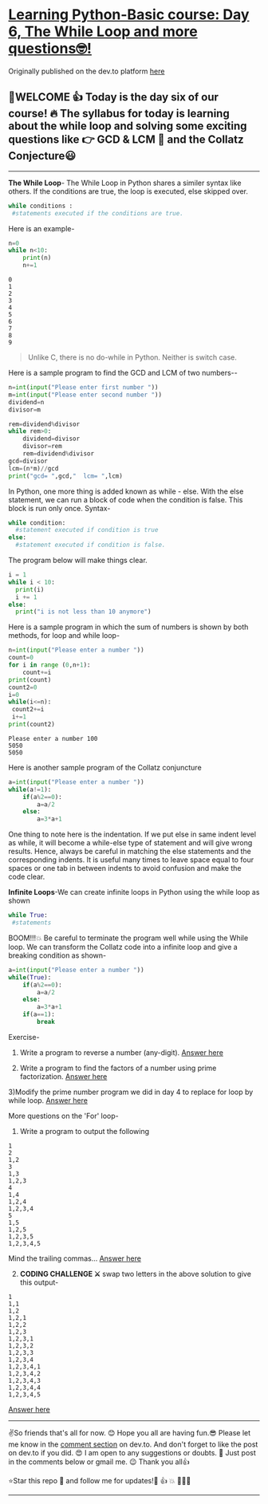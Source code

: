  # [Learning Python-Basic course: Day 6, The While Loop and more questions🤓!](https://dev.to/aatmaj/learning-python-basic-course-day-6-the-while-loop-and-more-questions-k23)

Originally published on the dev.to platform [here](https://dev.to/aatmaj/learning-python-basic-course-day-6-the-while-loop-and-more-questions-k23)

 🤟WELCOME 👍 Today is the day six of our course! 🔥 The syllabus for today is learning about the while loop  and solving some exciting questions like 👉 GCD & LCM 💎 and the Collatz Conjecture😃
---
_____
**The While Loop**-
The While Loop in Python shares a similer syntax like others. If the conditions are true, the loop is executed, else skipped over.

```python
while conditions :
 #statements executed if the conditions are true.
```
Here is an example-
```python
n=0
while n<10:
    print(n)
    n+=1
```
```
0
1
2
3
4
5
6
7
8
9
```
>Unlike C, there is no do-while in Python. Neither is switch case.

Here is a sample program to find the GCD and LCM of two numbers--
```python
n=int(input("Please enter first number "))
m=int(input("Please enter second number "))
dividend=n
divisor=m

rem=dividend%divisor
while rem>0:
    dividend=divisor
    divisor=rem
    rem=dividend%divisor
gcd=divisor
lcm=(n*m)//gcd
print("gcd= ",gcd,"  lcm= ",lcm)

```
In Python, one more thing is added known as while - else. With the else statement, we can run a block of code when the condition is false. This block is run only once. Syntax-
```python
while condition:
  #statement executed if condition is true
else:
  #statement executed if condition is false.
```
The program below will make things clear.
```python
i = 1 
while i < 10:
  print(i)
  i += 1
else:
  print("i is not less than 10 anymore")
```

Here is a sample program in which the sum of numbers is shown by both methods, for loop and while loop-
```python
n=int(input("Please enter a number "))
count=0
for i in range (0,n+1):
    count+=i
print(count)
count2=0
i=0
while(i<=n):
 count2+=i
 i+=1
print(count2)
```
```
Please enter a number 100
5050
5050
```

Here is another sample program of the Collatz conjuncture
```python
a=int(input("Please enter a number "))
while(a!=1):
    if(a%2==0):
        a=a/2
    else:
        a=3*a+1
```
One thing to note here is the indentation. If we put else in same indent level as while, it will become a while-else type of statement and will give wrong results. Hence, always be careful in matching the else statements and the corresponding indents. It is useful many times to leave space equal to four spaces or one tab in between indents to avoid confusion and make the code clear.

**Infinite Loops**-We can create infinite loops in Python using the while loop as shown
```python
while True:
 #statements
```
BOOM!!!💥 Be careful to terminate the program well while using the While loop.
We can transform the Collatz code into a infinite loop and give a breaking condition as shown-
```python
a=int(input("Please enter a number "))
while(True):
    if(a%2==0):
        a=a/2
    else:
        a=3*a+1
    if(a==1):
        break
```


Exercise-
1) Write a program to reverse a number (any-digit). [Answer here](https://github.com/Aatmaj-Zephyr/Learning-Python/blob/9b055262ba02689148f92cd1410de617e8df2dc5/Basic/Day%206/Exercise%20solutions/Exercise%201.py)

2) Write a program to find the factors of a number using prime factorization.
[Answer here](https://github.com/Aatmaj-Zephyr/Learning-Python/blob/edf39fadf07031b7865674b7f58624a52151414e/Basic/Day%206/Exercise%20solutions/Exercise%202.py)


3)Modify the prime number program we did in day 4 to replace for loop by while loop. [Answer here](https://github.com/Aatmaj-Zephyr/Learning-Python/blob/7f0e2a24f2e934e4272bbe2aa283fb140bfb7277/Basic/Day%206/Exercise%20solutions/Exercise%205.py)

More questions on the 'For' loop-
1) Write a program to output the following 
```
1
2
1,2
3
1,3
1,2,3
4
1,4
1,2,4
1,2,3,4
5
1,5
1,2,5
1,2,3,5
1,2,3,4,5
```
Mind the trailing commas... [Answer here](https://github.com/Aatmaj-Zephyr/Learning-Python/blob/3ce873a5bba4e987fea1c81187efbf4395c5e9c5/Basic/Day%206/Exercise%20solutions/Exercise%203.py)

2) **CODING CHALLENGE ⚔️**
swap two letters in the above solution to give this output-
```
1
1,1
1,2
1,2,1
1,2,2
1,2,3
1,2,3,1
1,2,3,2
1,2,3,3
1,2,3,4
1,2,3,4,1
1,2,3,4,2
1,2,3,4,3
1,2,3,4,4
1,2,3,4,5
```
[Answer here](https://github.com/Aatmaj-Zephyr/Learning-Python/blob/bb69a9ab8e05381e6f49139541e1ceef58d94332/Basic/Day%206/Exercise%20solutions/Exercise%204.py)
____
✌️So friends that's all for now. 😊 Hope you all are having fun.😎 Please let me know in the [comment section](https://dev.to/aatmaj/learning-python-basic-course-day-6-the-while-loop-and-more-questions-k23) on dev.to. And don't forget to like the post on dev.to if you did. 😍 I am open to any suggestions or doubts. 🤠 Just post in the comments below or gmail me. 😉
Thank you all👍

⭐Star this repo 🤩 and follow me for updates!🙂 👍 💥 🙏🙏🙏


___
